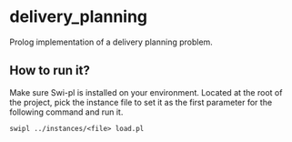 # delivery_planning
Prolog implementation of a delivery planning problem.

## How to run it?
Make sure Swi-pl is installed on your environment.
Located at the root of the project, pick the instance file to set it as the first parameter for the following command and run it.
```
swipl ../instances/<file> load.pl
```
